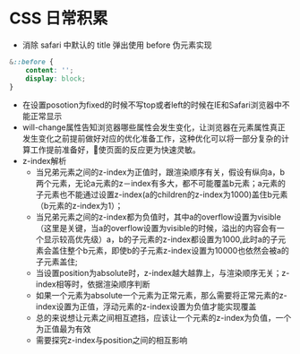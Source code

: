 # CSS 日常积累

* 消除 safari 中默认的 title 弹出使用 before 伪元素实现

```css
&::before {
    content: '';
    display: block;
}
```
* 在设置posotion为fixed的时候不写top或者left的时候在IE和Safari浏览器中不能正常显示
* will-change属性告知浏览器哪些属性会发生变化，让浏览器在元素属性真正发生变化之前提前做好对应的优化准备工作，这种优化可以将一部分复杂的计算工作提前准备好，使页面的反应更为快速灵敏。
* z-index解析
    *  当兄弟元素之间的z-index为正值时，跟渲染顺序有关，假设有纵向a，b两个元素，无论a元素的z－index有多大，都不可能覆盖b元素；a元素的子元素也不能通过设置z-index(a的children的z-index为1000)盖住b元素（b元素的z-index为1）；
    *  当兄弟元素之间的z-index都为负值时，其中a的overflow设置为visible（这里是关键，当a的overflow设置为visible的时候，溢出的内容会有一个显示较高优先级）a，b的子元素的z-index都设置为1000,此时a的子元素会盖住整个b元素，即使b的子元素z-index设置为10000也依然会被a的子元素盖住;
    *  当设置position为absolute时，z-index越大越靠上，与渲染顺序无关；z-index相等时，依据渲染顺序判断
    *  如果一个元素为absolute一个元素为正常元素，那么需要将正常元素的z-index设置为正值，浮动元素的z-index设置为负值才能实现覆盖
    *  总的来说想让元素之间相互遮挡，应该让一个元素的z-index为负值，一个为正值最为有效
    *  需要探究z-index与position之间的相互影响
